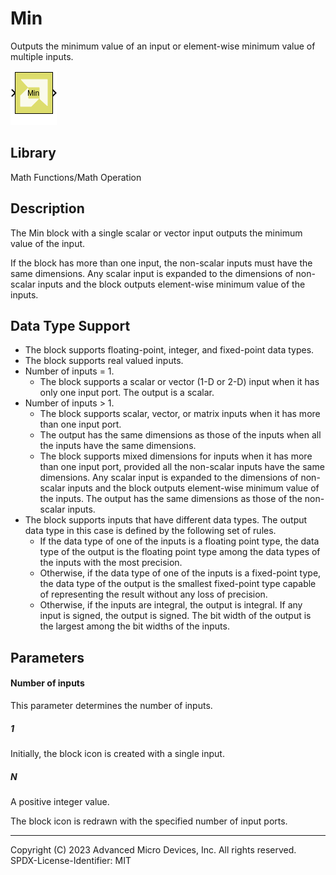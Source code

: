 # Min

Outputs the minimum value of an input or element-wise minimum value of
multiple inputs.

![](./Images/block.png)

## Library

Math Functions/Math Operation


## Description

The Min block with a single scalar or vector input outputs the minimum
value of the input.

If the block has more than one input, the non-scalar inputs must have
the same dimensions. Any scalar input is expanded to the dimensions of
non-scalar inputs and the block outputs element-wise minimum value of
the inputs.

## Data Type Support

- The block supports floating-point, integer, and fixed-point data
  types.
- The block supports real valued inputs.
- Number of inputs = 1.
  - The block supports a scalar or vector (1-D or 2-D) input when it has
    only one input port. The output is a scalar.
- Number of inputs \> 1.
  - The block supports scalar, vector, or matrix inputs when it has more
    than one input port.
  - The output has the same dimensions as those of the inputs when all
    the inputs have the same dimensions.
  - The block supports mixed dimensions for inputs when it has more than
    one input port, provided all the non-scalar inputs have the same
    dimensions. Any scalar input is expanded to the dimensions of
    non-scalar inputs and the block outputs element-wise minimum value
    of the inputs. The output has the same dimensions as those of the
    non-scalar inputs.
- The block supports inputs that have different data types. The output
  data type in this case is defined by the following set of rules.
  - If the data type of one of the inputs is a floating point type, the
    data type of the output is the floating point type among the data
    types of the inputs with the most precision.
  - Otherwise, if the data type of one of the inputs is a fixed-point
    type, the data type of the output is the smallest fixed-point type
    capable of representing the result without any loss of precision.
  - Otherwise, if the inputs are integral, the output is integral. If
    any input is signed, the output is signed. The bit width of the
    output is the largest among the bit widths of the inputs.

## Parameters

#### Number of inputs  
This parameter determines the number of inputs.

##### 1
Initially, the block icon is created with a single input.

##### N
A positive integer value.

The block icon is redrawn with the specified number of input ports.

--------------
Copyright (C) 2023 Advanced Micro Devices, Inc. All rights reserved.
SPDX-License-Identifier: MIT
